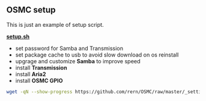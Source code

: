 OSMC setup
---

This is just an example of setup script.  

[**setup.sh**](https://github.com/rern/OSMC/blob/master/_settings/setup.sh)
- set password for Samba and Transmission
- set package cache to usb to avoid slow download on os reinstall
- upgrage and customize **Samba** to improve speed
- install **Transmission**
- install **Aria2**
- install **OSMC GPIO**
```sh
wget -qN --show-progress https://github.com/rern/OSMC/raw/master/_settings/setup.sh; chmod +x setup.sh; ./setup.sh
```
